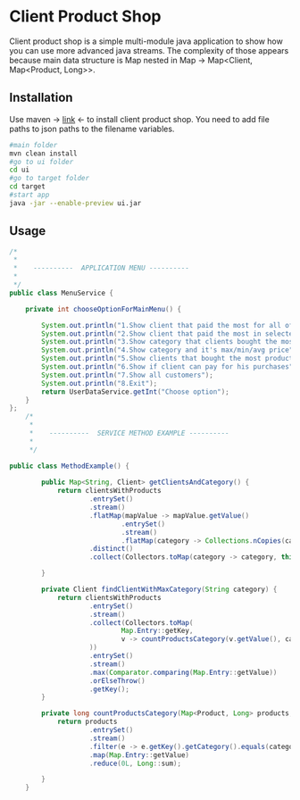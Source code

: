 # Client Product Shop 

Client product shop is a simple multi-module java application to show how you can use more advanced java streams. 
The complexity of those appears because main data structure is Map nested in Map -> Map<Client, Map<Product, Long>>.  

## Installation

Use maven -> [link](https://maven.apache.org/download.cgi) <- to install client product shop.
You need to add file paths to json paths to the filename variables.

```bash
#main folder
mvn clean install
#go to ui folder 
cd ui
#go to target folder
cd target
#start app
java -jar --enable-preview ui.jar
```

## Usage

```java
/*
 *
 *    ----------  APPLICATION MENU ----------
 *
 */
public class MenuService {

    private int chooseOptionForMainMenu() {

        System.out.println("1.Show client that paid the most for all of his purchases");
        System.out.println("2.Show client that paid the most in selected category");
        System.out.println("3.Show category that clients bought the most grouped by age");
        System.out.println("4.Show category and it's max/min/avg price");
        System.out.println("5.Show clients that bought the most products in specific category");
        System.out.println("6.Show if client can pay for his purchases");
        System.out.println("7.Show all customers");
        System.out.println("8.Exit");
        return UserDataService.getInt("Choose option");
    }
};
    /*
     *
     *    ----------  SERVICE METHOD EXAMPLE ----------
     *
     */

public class MethodExample() {
    
        public Map<String, Client> getClientsAndCategory() {
            return clientsWithProducts
                    .entrySet()
                    .stream()
                    .flatMap(mapValue -> mapValue.getValue()
                            .entrySet()
                            .stream()
                            .flatMap(category -> Collections.nCopies(category.getValue().intValue(), category.getKey().getCategory()).stream()))
                    .distinct()
                    .collect(Collectors.toMap(category -> category, this::findClientWithMaxCategory));

        }

        private Client findClientWithMaxCategory(String category) {
            return clientsWithProducts
                    .entrySet()
                    .stream()
                    .collect(Collectors.toMap(
                            Map.Entry::getKey,
                            v -> countProductsCategory(v.getValue(), category)
                    ))
                    .entrySet()
                    .stream()
                    .max(Comparator.comparing(Map.Entry::getValue))
                    .orElseThrow()
                    .getKey();
        }

        private long countProductsCategory(Map<Product, Long> products, String category) {
            return products
                    .entrySet()
                    .stream()
                    .filter(e -> e.getKey().getCategory().equals(category))
                    .map(Map.Entry::getValue)
                    .reduce(0L, Long::sum);

        }
    }

```